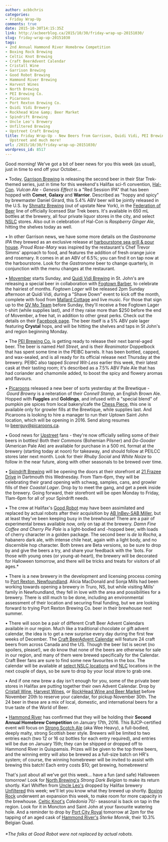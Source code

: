 ```yaml
---
author: acbbchris
categories:
- Friday Wrap-Up
comments: true
date: 2015-10-30T14:15:35Z
link: http://acbeerblog.ca/2015/10/30/friday-wrap-up-20151030/
slug: friday-wrap-up-20151030
tags:
- 2nd Annual Hammond River Homebrew Competition
- Boxing Rock Brewing
- Celtic Knot Brewing
- Craft BeerAdvent Calendar
- Cristall Wine
- Garrison Brewing
- Good Robot Brewing
- Hammond River Brewing
- Harvest Wines
- North Brewing
- PEI Brewing Co.
- Picaroons
- Port Rexton Brewing Co.
- Quidi Vidi Brewery
- Rockhead Wine &amp; Beer Market
- Spindrift Brewing
- Uncle Leo's Brewery
- Unfiltered Brewing
- Upstreet Craft Brewing
title: Friday Wrap-Up - New Beers from Garrison, Quidi Vidi, PEI Brewing, Picaroons,
  Upstreet and much more!
url: /2015/10/30/friday-wrap-up-20151030/
wordpress_id: 8517
---
```


Good morning! We've got a bit of beer news for you this week (as usual), just in time to end off your October...

• Today, [Garrison Brewing](http://www.garrisonbrewing.com/) is releasing the second beer in their Star Trek-themed series, just in time for this weekend's Halifax sci-fi convention, [Hal-Con](http://www.hal-con.com/). _Vulcan Ale - Genesis Effect_ is a "Red Session IPA" that has been hopped with **Comet**, **Galaxy** and **Warrior**. Described as "hoppy and spicy" by brewmaster Daniel Girard, this 5.4% ABV beer will be jointly released in the U.S. by [Shmaltz Brewing](http://www.shmaltzbrewing.com/) (out of upstate New York), in the [Federation of Beer](http://www.federationofbeer.com/) line of officially licensed Star Trek beers. It's available in 650 mL bottles at the brewery, all four private liquor stores in the city, and select [NSLC](http://www.mynslc.com/Pages/ProductAvailability.aspx?ProductId=1022311) stores. Also out in celebration of Hal-Con is _Raspberry Ginger Ale_, hitting the shelves today as well.

• In other Garrison news, we have some more details on the _Gastronome IPA_ they brewed as an exclusive release at [harbourstone sea grill & pour house](http://www.marriott.com/hotel-restaurants/yhzmc-halifax-marriott-harbourfront-hotel/harbourstone/5470933/home-page.mi). _Proud Rose-Mary_ was inspired by the restaurant's Chef Trevor Simms' approach to food, and features the addition of fresh orange juice and rosemary. It comes in at an ABV of 6.5%; you can find it on tap now at the harbourstone. Look for the _Gastronome_ beer to change quarterly, in conjunction with the menu changes at the restaurant.

• [Movember](https://ca.movember.com/) starts Sunday, and [Quidi Vidi Brewing](http://www.quidividibrewery.ca/) in St. John's are releasing a special beer in collaboration with [Fogtown Barber](http://www.fogtownbrand.com/), to celebrate the hairiest of months. _Fogtown Lager_ will be released 2pm Sunday afternoon at Quidi Vidi, during a "Shave Down" event to kick off the month, complete with food from [Mallard Cottage](http://mallardcottage.ca/web/location/) and live music. For those that sign up to the [QV Mo Team](https://ca.movember.com/team/2024961) before Sunday, they'll receive a free Fogtown Lager t-shirt (while supplies last), and if they raise more than $250 before the end of Movember, a free hat, in addition to other great perks. Check out the details on their [Facebook page](https://www.facebook.com/events/495500700630560/). The beer itself is a 5% ABV pale lager featuring **Crystal** hops, and will be hitting the shelves and taps in St John's and region beginning Monday.

• The [PEI Brewing Co.](http://peibrewingcompany.com/) is getting ready to release their next barrel-aged beer. The beer is named _Hell Street_, and is their _Reanimator_ Doppelbock that has spent some time in the PEIBC barrels. It has been bottled, capped, and wax-sealed, and is all ready for its official release next Thursday at the brewery. PEIBC also tapped _Scared Wit-Less_ earlier this week, their latest cask at their tasting room; it's described as a 7.5% ABV Pale Ale that has had coriander and chamomile added, to boost the spicy and flowery aromas and flavours.

• [Picaroons](https://www.facebook.com/picaroons) released a new beer of sorts yesterday at the Brewtique - _Gourd Browny_ is a reiteration of their _Connell Stamp_, an English Brown Ale. Hopped with **Fuggles** and **Goldings**, and infused with a "special blend" of pumpkin pie spices from local bakery/cafe the [Chess Piece](https://www.facebook.com/ChessPiecePatisserieCafe/?fref=ts), this one is available only for growler fills at the Brewtique, while supplies last. And Picaroons is looking to hire a manager to run their Uptown Saint John location, which will be opening in 2016. Send along resumes to [beerguy@picaroons.ca](mailto:beerguy@picaroons.ca).

• Good news for [Upstreet](http://upstreetcraftbrewing.com) fans - they're now officially selling some of their beers in bottles! Both their _Commons_ (Bohemian Pilsner) and _Do-Gooder_ (American Pale Ale) are available for purchase in a 500 mL format at the brewery (starting today at noon) for takeaway, and should follow at PEILCC stores later next month. Look for their _Rhuby Social_ and _White Noize_ to follow in the near future, along with other seasonals to be brewed over time.

• [Spindrift Brewing](http://spindriftbrewing.com/) will be opening the doors at their storefront at [21 Frazee Drive](https://www.google.com/maps/place/21+Frazee+Ave,+Dartmouth,+NS+B3B,+Canada/@44.7141566,-63.5852724,17z/data=!3m1!4b1!4m2!3m1!1s0x4b5a26e38adc9e9f:0x16e457a5dd8b4178) in Dartmouth this Wednesday. From 11am-6pm, they will be celebrating their grand opening with schwag, samples, cans, and growler fills of their _Coastal Lager_. Drop by to meet the gang, and get a peek inside the brewery. Going forward, their storefront will be open Monday to Friday, 11am-6pm for all of your Spindrift needs.

• The crew at Halifax's [Good Robot](http://wroughtironbrewing.ca/) may have been assimilated and replaced by actual robots after their acquisition by [AB InBev-SAB Miller](https://twitter.com/GoodRobotBrew/status/658642664183701504), but at least they've been keeping busy in the brewhouse! There are a pair of experimental brews available now, only on tap at the brewery. _Damn Fine Coffee and Cherry Pie Pale_ is a light-bodied and -hopped beer, with loads of cherry character in a golden package. The second beer is _de la Rocha_, a habanero dark ale, with intense chile heat, again with a light body, and no discernible hop character. Both brews are Beta versions, so be sure to drop by and give the beers a try, and share your feedback with the 'bots. For those with young ones (or young-at-heart), the brewery will be decorated for Halloween tomorrow, and there will be tricks and treats for visitors of all ages.*

• There is a new brewery in the development and licensing process coming to [Port Rexton, Newfoundland](https://www.google.com/maps/place/Port+Rexton,+NL,+Canada/@48.3891369,-53.3531215,13z/data=!3m1!4b1!4m2!3m1!1s0x4b745616084d9f31:0x7ea1b7c96ffab1d3). Alicia MacDonald and Sonja Mills had been working towards opening a brewery in Truro, NS, but while visiting Mills' family in Newfoundland, they fell in love with the area and possibilities for a brewery. There is still much to be done, including an environmental assessment of their location and securing final funding, but we are looking forward to trying Port Rexton Brewing Co. beer in their brewhouse next summer.

• There will soon be a pair of different Craft Beer Advent Calendars available in our region. Much like a traditional chocolate or gift advent calendar, the idea is to get a new surprise every day during the first few weeks of December. The [Craft BeerAdvent Calendar](http://www.craftbeerimports.ca/craft/beeradvent-calendar.php) will feature 24 craft beers from across Canada and the US. Though the beer list is secret (no spoilers, please!), we do know that none of the beers are otherwise for sale in our region, and many of them were brewed specifically for the Calendar. Craft Beer fans are sure to find some new favourites in the box. The calendar will be available at [select NSLC locations](http://www.mynslc.com/Pages/ProductAvailability.aspx?ProductId=1020756) and [NLC](http://www.nfliquor.com/) locations in the next couple of days, so be sure to drop by your local store to grab one.

• And if one new brew a day isn't enough for you, some of the private beer stores in Halifax are putting together their own Advent Calendar. Drop by [Cristall Wine](http://www.cristallwinemerchants.com), [Harvest Wines](http://www.harvestwines.ca/store/), or [RockHead Wine and Beer Market](http://www.rockhead.ca/) before November 20th to reserve your calendar, for pickup November 30th. The 24 beer in these are a mix of local, domestic, and international beers for a true taste of the World of Beer.

• [Hammond River](https://www.facebook.com/hammondriverbrewery) has confirmed that they will be holding their **Second Annual Homebrew Competition** on January 17th, 2016. This BJCP-certified event will focus on [Strong Scotch Ale](http://bjcp.org/2008styles/style09.php#1e) (aka Wee Heavy), a full-bodied, deeply malty, strong Scottish beer style. Brewers will be limited to two entries each (two 12 or 16 oz bottles for each entry required), and entries will be due on January 15th; they can be shipped or dropped off to Hammond River in Quispamsis. Prizes will be given to the top three beers, and the winning entry will also be brewed as a full-size batch on HR's system; of course, the winning homebrewer will be invited to assist with brewing this batch! Each entry costs $10; get brewing, homebrewers!

That's just about all we've got this week... have a fun (and safe) Halloween tomorrow! Look for [North Brewing's](http://www.northbrewing.ca/) _Strong Dark Belgian_ to make its return shortly. Karl Whiffen from [Uncle Leo's](http://uncleleosbrewery.ca/) dropped by Halifax brewery [Unfiltered](http://unfuckingfiltered.com/) this week; we'll let you know what they brewed up shortly. [Boxing Rock](http://www.boxingrock.ca/) underwent an expansion this week, to make room for more capacity in the brewhouse. [Celtic Knot's](https://www.facebook.com/CelticKnotBrewing) _Caledonia_ 70/- seasonal is back on tap in the region. Look for it in Moncton and Saint John at your favourite watering hole. And a reminder to drop by [Port City Royal](http://www.portcityroyal.com/) tomorrow at 2pm for the tapping of an aged cask of [Hammond River's](https://www.facebook.com/hammondriverbrewery) _Sterke Monnik_, their 10.3% Belgian Quad.


###### *The folks at Good Robot were not replaced by actual robots.
